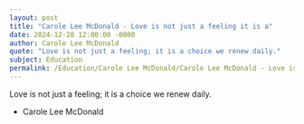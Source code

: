 ```yaml
---
layout: post
title: "Carole Lee McDonald - Love is not just a feeling it is a"
date: 2024-12-28 12:00:00 -0000
author: Carole Lee McDonald
quote: "Love is not just a feeling; it is a choice we renew daily."
subject: Education
permalink: /Education/Carole Lee McDonald/Carole Lee McDonald - Love is not just a feeling it is a
---
```


Love is not just a feeling; it is a choice we renew daily.

- Carole Lee McDonald
